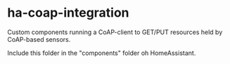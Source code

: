 # ha-coap-integration
Custom components running a CoAP-client to GET/PUT resources held by CoAP-based sensors.

Include this folder in the "components" folder oh HomeAssistant.
